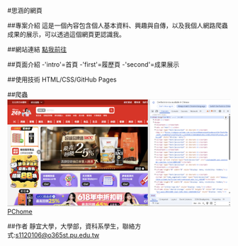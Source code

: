 #思涵的網頁

##專案介紹
這是一個內容包含個人基本資料、興趣與自傳，以及我個人網路爬蟲成果的展示，可以透過這個網頁更認識我。

##網站連結
[點我前往](https://elva17.github.io/huang.github.io/)

##頁面介紹
-'intro'=首頁
-'first'=履歷頁
-'second'=成果展示

##使用技術
HTML/CSS/GitHub Pages

##爬蟲
![即時動態網站](images/PChome.png)
[PChome]([https://www.taiwanbus.tw/ebuspage/Default.aspx?lan=C](https://www.googleadservices.com/pagead/aclk?sa=L&ai=DChcSEwjQjs-nv86NAxUIbQ8CHR8PB74YABABGgJ0Yg&co=1&gclid=Cj0KCQjw0erBBhDTARIsAKO8iqTck1yF26wyth-o_VzHEVKL4J2h0dWEp0vB4tcntQGCwPV2UJVPsnQaAo_qEALw_wcB&ohost=www.google.com&cid=CAESeeD2x71IDFYSS3AZ421Zne8OxKXP8JaQUBQrV5glTlQ6kGY4tEIfdhQDq1BNg6yMCasd5u7WKvIowVGOUdsYVwvWkBuBndAnrfRT-S4ZDED6XzUg_oo6EM3YIlLOrzR09ayLhxt0KmAm8sVr_qHVnwCfrxedO28bJ8I&category=acrcp_v1_40&sig=AOD64_1TSav5fUmZDH9ydBGC_4RvcNBY2w&q&adurl&ved=2ahUKEwjxhcynv86NAxULh1YBHfdYHEcQ0Qx6BAgOEAE))

##作者
靜宜大學，大學部，資科系學生，聯絡方式:s1120106@o365st.pu.edu.tw
